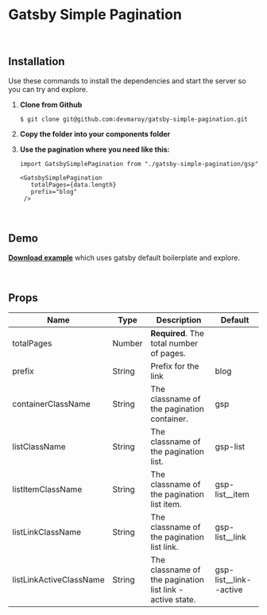 # Gatsby Simple Pagination

<br>

## Installation

Use these commands to install the dependencies and start the server so you can try and explore.

1. **Clone from Github**

   ```
   $ git clone git@github.com:devmaroy/gatsby-simple-pagination.git
   ```

2. **Copy the folder into your components folder**

3. **Use the pagination where you need like this:**

   ```
   import GatsbySimplePagination from "./gatsby-simple-pagination/gsp"
   ```

   ```
   <GatsbySimplePagination
      totalPages={data.length}
      prefix="blog"
    />
   ```

<br />

## Demo

**[Download example](https://github.com/devmaroy/gatsby-simple-pagination_example/)** which uses gatsby default boilerplate and explore.

<br />

## Props

| Name                    | Type   | Description                                               | Default                  |
| ----------------------- | ------ | --------------------------------------------------------- | ------------------------ |
| totalPages              | Number | **Required**. The total number of pages.                  |
| prefix                  | String | Prefix for the link                                       | blog                     |
| containerClassName      | String | The classname of the pagination container.                | gsp                      |
| listClassName           | String | The classname of the pagination list.                     | gsp-list                 |
| listItemClassName       | String | The classname of the pagination list item.                | gsp-list\_\_item         |
| listLinkClassName       | String | The classname of the pagination list link.                | gsp-list\_\_link         |
| listLinkActiveClassName | String | The classname of the pagination list link - active state. | gsp-list\_\_link--active |
